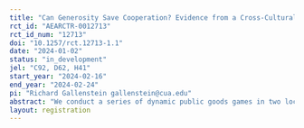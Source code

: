 ```yaml
---
title: "Can Generosity Save Cooperation? Evidence from a Cross-Cultural Public Goods Game"
rct_id: "AEARCTR-0012713"
rct_id_num: "12713"
doi: "10.1257/rct.12713-1.1"
date: "2024-01-02"
status: "in_development"
jel: "C92, D62, H41"
start_year: "2024-02-16"
end_year: "2024-02-24"
pi: "Richard Gallenstein gallenstein@cua.edu"
abstract: "We conduct a series of dynamic public goods games in two locations, Ghana and the United States, to measure how unconditional cooperation (i.e. generosity) may crowd in cooperation. The key experimental intervention is that in half of the treatments, one participant in the four-player groups, employs an unconditional cooperation strategy, giving all of their endowment to the public good regardless of the behavior of their group members. By experimentally imposing this unconditional cooperation strategy, we are able to determine if such cooperative behavior crowds in cooperation from other group members. An additional treatment introduces inequality of initial endowments to explore whether the impact of unconditional cooperation differs under inequality. "
layout: registration
---
```


